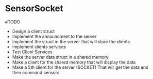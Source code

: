 SensorSocket
==

#TODO
* Design a client struct
* Implement the announcment to the server
* Implement the struct in the server that will store the clients
* Implement clients services
* Test Client Services
* Make the server data struct in a shared memory
* Make a client for the shared memory that will display the data
* Make a 5th client for the server (SOCKET) That will get the data and then command sensors